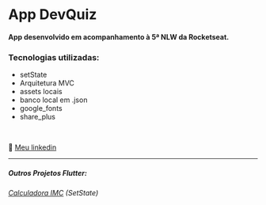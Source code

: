 # App DevQuiz
#### App desenvolvido em acompanhamento à 5ª NLW da Rocketseat.

### Tecnologias utilizadas:

- setState
- Arquitetura MVC
- assets locais
- banco local em .json
- google_fonts
- share_plus


<br>

💬 [Meu linkedin](https://www.linkedin.com/in/isaias-gon%C3%A7alves-igs/)

<hr>

##### Outros Projetos Flutter:

###### [Calculadora IMC](https://github.com/IsaBass/calcIMC) (SetState)
